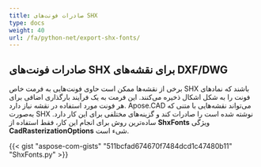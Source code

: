 ```yaml
---
title: صادرات فونت‌های SHX
type: docs
weight: 40
url: /fa/python-net/export-shx-fonts/
---
```


## **صادرات فونت‌های SHX برای نقشه‌های DXF/DWG**

برخی از نقشه‌ها ممکن است حاوی فونت‌هایی به فرمت خاص SHX باشند که نمادهای فونت را به شکل اشکال ذخیره می‌کنند. این فرمت به یک فرآیند بارگذاری اضافی برای هر فونت مورد استفاده در نقشه نیاز دارد. Apose.CAD می‌تواند نقشه‌هایی با متنی که به‌صورت SHX نوشته شده است را صادرات کند و گزینه‌های مختلفی برای این کار دارد. ساده‌ترین روش برای انجام این کار، فقط استفاده از 
**ShxFonts** ویژگی 
**CadRasterizationOptions** شیء است.

{{< gist "aspose-com-gists" "511bcfad674670f7484dcd1c47480b11" "ShxFonts.py" >}}
